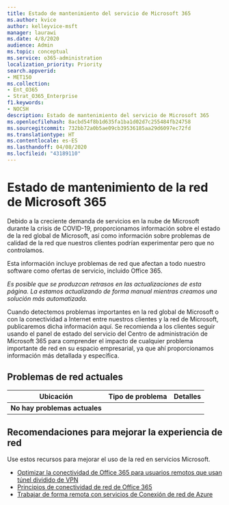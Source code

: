 ```yaml
---
title: Estado de mantenimiento del servicio de Microsoft 365
ms.author: kvice
author: kelleyvice-msft
manager: laurawi
ms.date: 4/8/2020
audience: Admin
ms.topic: conceptual
ms.service: o365-administration
localization_priority: Priority
search.appverid:
- MET150
ms.collection:
- Ent_O365
- Strat_O365_Enterprise
f1.keywords:
- NOCSH
description: Estado de mantenimiento del servicio de Microsoft 365
ms.openlocfilehash: 8acbd54f8b1d635fa1ba1d02d7c255484fb24758
ms.sourcegitcommit: 732bb72a0b5ae09cb39536185aa29d6097ec72fd
ms.translationtype: HT
ms.contentlocale: es-ES
ms.lasthandoff: 04/08/2020
ms.locfileid: "43189110"
---
```

# <a name="microsoft-365-network-health-status"></a>Estado de mantenimiento de la red de Microsoft 365

Debido a la creciente demanda de servicios en la nube de Microsoft durante la crisis de COVID-19, proporcionamos información sobre el estado de la red global de Microsoft, así como información sobre problemas de calidad de la red que nuestros clientes podrían experimentar pero que no controlamos.

Esta información incluye problemas de red que afectan a todo nuestro software como ofertas de servicio, incluido Office 365.

_Es posible que se produzcan retrasos en las actualizaciones de esta página. La estamos actualizando de forma manual mientras creamos una solución más automatizada._

Cuando detectemos problemas importantes en la red global de Microsoft o con la conectividad a Internet entre nuestros clientes y la red de Microsoft, publicaremos dicha información aquí. Se recomienda a los clientes seguir usando el panel de estado del servicio del Centro de administración de Microsoft 365 para comprender el impacto de cualquier problema importante de red en su espacio empresarial, ya que ahí proporcionamos información más detallada y específica.

## <a name="current-network-issues"></a>Problemas de red actuales

| Ubicación | Tipo de problema | Detalles |
| --- | --- | --- |
| **No hay problemas actuales** |  |  |

## <a name="recommendations-to-improve-network-experience"></a>Recomendaciones para mejorar la experiencia de red

Use estos recursos para mejorar el uso de la red en servicios Microsoft.

- [Optimizar la conectividad de Office 365 para usuarios remotos que usan túnel dividido de VPN](https://docs.microsoft.com/office365/enterprise/office-365-vpn-split-tunnel)
- [Principios de conectividad de red de Office 365](https://aka.ms/pnc)
- [Trabajar de forma remota con servicios de Conexión de red de Azure](https://docs.microsoft.com/azure/networking/working-remotely-support)
